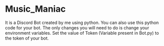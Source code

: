 # Music_Maniac
It is a Discord Bot created by me using python.
You can also use this python code for your bot.
The only changes you will need to do is change your environment variables.
Set the value of Token (Variable present in Bot.py) to the token of your bot.

